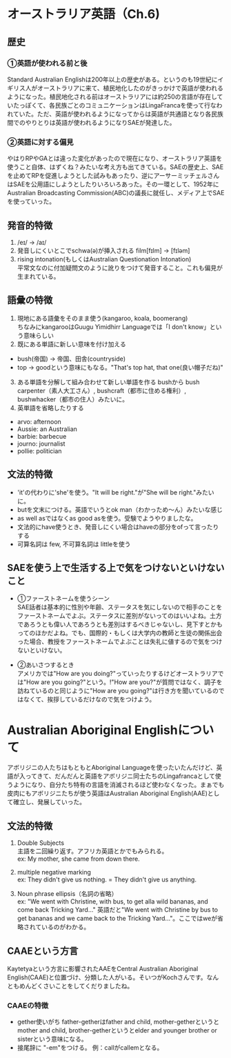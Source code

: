 # オーストラリア英語（Ch.6)
## 歴史
### ①英語が使われる前と後
Standard Australian Englishは200年以上の歴史がある。というのも19世紀にイギリス人がオーストラリアに来て、植民地化したのがきっかけで英語が使われるようになった。植民地化される前はオーストラリアには約250の言語が存在していたっぽくて、各民族ごとのコミュニケーションはLingaFrancaを使って行なわれていた。ただ、英語が使われるようになってからは英語が共通語となり各民族間でのやりとりは英語が使われるようになりSAEが発達した。

### ②英語に対する偏見
やはりRPやGAとは違った変化があったので現在になり、オーストラリア英語を使うこと自体、はずくね？みたいな考え方も出てきている。SAEの歴史上、SAEを止めてRPを促進しようとした試みもあったり、逆にアーサーミッチェルさんはSAEを公用語にしようとしたりいろいろあった。その一環として、1952年にAustralian Broadcasting Commission(ABC)の議長に就任し、メディア上でSAEを使っていった。

## 発音的特徴
1. /eɪ/ -> /aɪ/  
2. 発音しにくいとこでschwa(ə)が挿入される film[fɪlm] -> [fɪləm]
3. rising intonation(もしくはAustralian Questionation Intonation)  
  平常文なのに付加疑問文のように訛りをつけて発音すること。これも偏見が生まれている。

## 語彙の特徴
1. 現地にある語彙をそのまま使う(kangaroo, koala, boomerang)  
  ちなみにkangarooはGuugu Yimidhirr Languageでは「I don't know」という意味らしい
2. 既にある単語に新しい意味を付け加える
  - bush(帝国) -> 帝国、田舎(countryside)
  - top -> goodという意味にもなる。"That's top hat, that one(良い帽子だね)"
3. ある単語を分解して組み合わせて新しい単語を作る
  bushから bush carpenter（素人大工さん）, bushcraft（都市に住める権利）, bushwhacker（都市の住人）みたいに。
4. 英単語を省略したりする  
  - arvo: afternoon
  - Aussie: an Australian
  - barbie: barbecue
  - journo: journalist
  - pollie: politician

## 文法的特徴
- 'it'の代わりに'she'を使う。"It will be right."が"She will be right."みたいに。
- butを文末につける。英語でいうとok man（わかっため〜ん）みたいな感じ
- as well asではなくas good asを使う。受験でようやりましたな。
- 文法的にhave使うとき、発音しにくい場合はhaveの部分をofって言ったりする
- 可算名詞は few, 不可算名詞は littleを使う

## SAEを使う上で生活する上で気をつけないといけないこと
- ①ファーストネームを使うシーン  
SAE話者は基本的に性別や年齢、ステータスを気にしないので相手のことをファーストネームでよぶ。ステータスに差別がないってのはいいよね。土方であろうとも偉い人であろうとも差別はするべきじゃないし、見下すとかもってのほかだよね。でも、国際的・もしくは大学内の教師と生徒の関係出会った場合、教授をファーストネームでよぶことは失礼に値するので気をつけないといけない。

- ②あいさつするとき  
アメリカでは"How are you doing?"っていったりするけどオーストラリアでは"How are you going?"という。!"How are you?"が質問ではなく、調子を訪ねているのと同じように"How are you going?"は行き方を聞いているのではなくて、挨拶しているだけなので気をつけよう。


# Australian Aboriginal Englishについて
アボリジニの人たちはもともとAboriginal Languageを使ったいたんだけど、英語が入ってきて、だんだんと英語をアボリジニ同士たちのLingafrancaとして使うようになり、自分たち特有の言語を消滅されるほど使わなくなった。まぁでも皮肉にもアボリジニたちが使う英語はAustralian Aboriginal English(AAE)として確立し、発展していった。

## 文法的特徴
1. Double Subjects  
主語を二回繰り返す。アフリカ英語とかでもみられる。  
ex: My mother, she came from down there.  

2. multiple negative marking  
ex: They didn't give us nothing. = They didn't give us anything.

3. Noun phrase ellipsis（名詞の省略）  
ex: "We went with Christine, with bus, to get alla wild bananas, and come back Tricking Yard..." 英語だと"We went with Christine by bus to get bananas and we came back to the Tricking Yard..."。ここではweが省略されているのがわかる。

## CAAEという方言
Kaytetyaという方言に影響されたAAEをCentral Australian Aboriginal English(CAAE)と位置づけ、分類した人がいる。そいつがKochさんです。なんともめんどくさいことをしてくだりましたね。

### CAAEの特徴
- gether使いがち
  father-getherはfather and child, mother-getherというとmother and child, brother-getherというとelder and younger brother or sisterという意味になる。
- 接尾辞に "-em"をつける。 例：callがcallemとなる。
